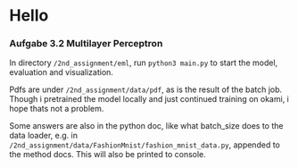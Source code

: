 # Hello

### Aufgabe 3.2 Multilayer Perceptron

In directory ```/2nd_assignment/eml```, run ```python3 main.py``` to start the model, evaluation and visualization.

Pdfs are under ```/2nd_assignment/data/pdf```, as is the result of the batch job. Though i pretrained the model locally and just continued training on okami, i hope thats not a problem.

Some answers are also in the python doc, like what batch_size does to the data loader, e.g. in ```/2nd_assignment/data/FashionMnist/fashion_mnist_data.py```, appended to the method docs. This will also be printed to console.

